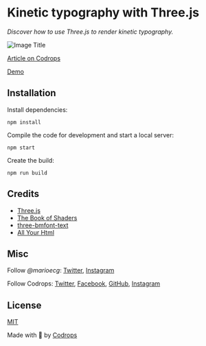# Kinetic typography with Three.js

*Discover how to use Three.js to render kinetic typography.*

![Image Title](link)

[Article on Codrops](https://tympanus.net/codrops/?p=)

[Demo](https://tympanus.net/codrops/2020/06/02/kinetic-typography-with-three-js/)


## Installation

Install dependencies:

```
npm install
```

Compile the code for development and start a local server:

```
npm start
```

Create the build:

```
npm run build
```

## Credits

- [Three.js](https://threejs.org/docs/)
- [The Book of Shaders](https://www.npmjs.com/package/glsl-noise)
- [three-bmfont-text](https://github.com/Jam3/three-bmfont-text)
- [All Your Html](https://www.youtube.com/watch?v=jtXnN6-ezms&t=29m47s)

## Misc

Follow *@marioecg*: [Twitter](https://twitter.com/marioecg), [Instagram](https://www.instagram.com/marioecg/)

Follow Codrops: [Twitter](http://www.twitter.com/codrops), [Facebook](http://www.facebook.com/codrops), [GitHub](https://github.com/codrops), [Instagram](https://www.instagram.com/codropsss/)

## License
[MIT](LICENSE)

Made with :blue_heart: by [Codrops](http://www.codrops.com)





